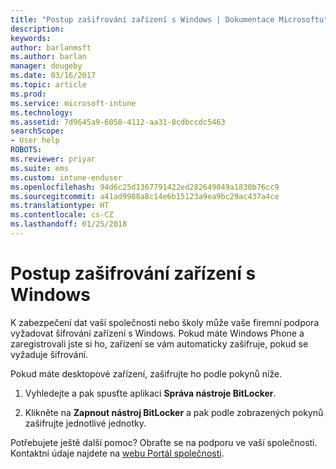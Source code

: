 ```yaml
---
title: "Postup zašifrování zařízení s Windows | Dokumentace Microsoftu"
description: 
keywords: 
author: barlanmsft
ms.author: barlan
manager: dougeby
ms.date: 03/16/2017
ms.topic: article
ms.prod: 
ms.service: microsoft-intune
ms.technology: 
ms.assetid: 7d9645a9-6058-4112-aa31-8cdbccdc5463
searchScope:
- User help
ROBOTS: 
ms.reviewer: priyar
ms.suite: ems
ms.custom: intune-enduser
ms.openlocfilehash: 94d6c25d1367791422ed282649049a1830b76cc9
ms.sourcegitcommit: a41ad9988a8c14e6b15123a9ea9bc29ac437a4ce
ms.translationtype: HT
ms.contentlocale: cs-CZ
ms.lasthandoff: 01/25/2018
---
```

# <a name="how-to-encrypt-your-windows-device"></a>Postup zašifrování zařízení s Windows

K zabezpečení dat vaší společnosti nebo školy může vaše firemní podpora vyžadovat šifrování zařízení s Windows. Pokud máte Windows Phone a zaregistrovali jste si ho, zařízení se vám automaticky zašifruje, pokud se vyžaduje šifrování.

Pokud máte desktopové zařízení, zašifrujte ho podle pokynů níže.

1.  Vyhledejte a pak spusťte aplikaci **Správa nástroje BitLocker**.

2.  Klikněte na **Zapnout nástroj BitLocker** a pak podle zobrazených pokynů zašifrujte jednotlivé jednotky.

Potřebujete ještě další pomoc? Obraťte se na podporu ve vaší společnosti. Kontaktní údaje najdete na [webu Portál společnosti](https://portal.manage.microsoft.com#HelpDeskDialog).
